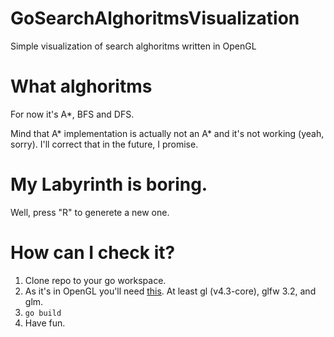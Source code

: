 # GoSearchAlghoritmsVisualization
Simple visualization of search alghoritms written in OpenGL

# What alghoritms 
For now it's A*, BFS and DFS.

Mind that A* implementation is actually not an A* and it's not working (yeah, sorry).
I'll correct that in the future, I promise.

# My Labyrinth is boring.

Well, press "R" to generete a new one.

# How can I check it?

1. Clone repo to your go workspace.
2. As it's in OpenGL you'll need [this](https://github.com/go-gl). At least gl (v4.3-core), glfw 3.2, and glm.
3. `go build`
4. Have fun.
